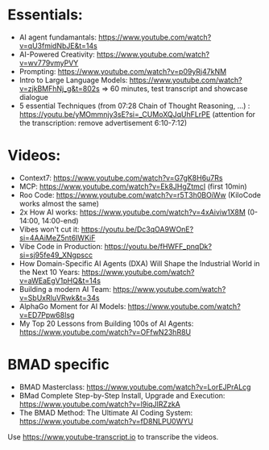 # Essentials:
- AI agent fundamantals: https://www.youtube.com/watch?v=qU3fmidNbJE&t=14s
- AI-Powered Creativity: https://www.youtube.com/watch?v=wv779vmyPVY
- Prompting: https://www.youtube.com/watch?v=p09yRj47kNM
- Intro to Large Language Models: https://www.youtube.com/watch?v=zjkBMFhNj_g&t=802s => 60 minutes, test transcript and showcase dialogue
- 5 essential Techniques (from 07:28 Chain of Thought Reasoning, ...) : https://youtu.be/yMOmmnjy3sE?si=_CUMoXQJqUhFLrPE (attention for the transcription: remove advertisement 6:10-7:12)

# Videos: 
- Context7: https://www.youtube.com/watch?v=G7gK8H6u7Rs
- MCP: https://www.youtube.com/watch?v=Ek8JHgZtmcI (first 10min)
- Roo Code: https://www.youtube.com/watch?v=r5T3h0BOiWw (KiloCode works almost the same)
- 2x How AI works: https://www.youtube.com/watch?v=4xAiviw1X8M (0-14:00, 14:00-end)
- Vibes won't cut it: https://youtu.be/Dc3qOA9WOnE?si=4AAiMeZ5nt6IWKiF
- Vibe Code in Production: https://youtu.be/fHWFF_pnqDk?si=sj95fe49_XNgpscc
- How Domain-Specific AI Agents (DXA) Will Shape the Industrial World in the Next 10 Years: https://www.youtube.com/watch?v=aWEaEgV1pHQ&t=14s
- Building a modern AI Team: https://www.youtube.com/watch?v=SbUxRluVRwk&t=34s
- AlphaGo Moment for AI Models: https://www.youtube.com/watch?v=ED7Ppw68Isg
- My Top 20 Lessons from Building 100s of AI Agents: https://www.youtube.com/watch?v=OFfwN23hR8U

# BMAD specific
- BMAD Masterclass: https://www.youtube.com/watch?v=LorEJPrALcg
- BMad Complete Step-by-Step Install, Upgrade and Execution: https://www.youtube.com/watch?v=l9iqJIRZzkA
- The BMAD Method: The Ultimate AI Coding System: https://www.youtube.com/watch?v=fD8NLPU0WYU

Use https://www.youtube-transcript.io to transcribe the videos.



